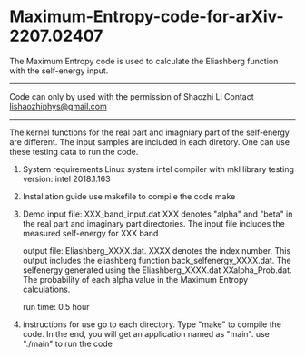 # Maximum-Entropy-code-for-arXiv-2207.02407

The Maximum Entropy code is used to calculate the Eliashberg function with the self-energy input. 
********************************************************
Code can only by used with the permission of Shaozhi Li
Contact lishaozhiphys@gmail.com
*******************************************************

The kernel functions for the real part and imagniary part of the self-energy are different.
The input samples are included in each diretory. One can use these testing data to run the code.

1. System requirements
   Linux system
   intel compiler with mkl library
   testing version: intel 2018.1.163
   
2. Installation guide
   use makefile to compile the code 
   make
   
3. Demo
   input file: 
   XXX_band_input.dat
   XXX denotes "alpha" and "beta" in the real part and imaginary part directories. The input file includes the measured self-energy for XXX band
               
   output file: 
   Eliashberg_XXXX.dat. XXXX denotes the index number. This output includes the eliashberg function
   back_selfenergy_XXXX.dat. The selfenergy generated using the Eliashberg_XXXX.dat
   XXalpha_Prob.dat. The probability of each alpha value in the Maximum Entropy calculations.
                 
   run time: 0.5 hour
                 
4. instructions for use
   go to each directory. Type "make" to compile the code. In the end, you will get an application named as "main". use "./main" to run the code
  
